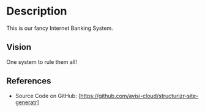 # Description

This is our fancy Internet Banking System.

## Vision

One system to rule them all!

## References

- Source Code on GitHub: [https://github.com/avisi-cloud/structurizr-site-generatr]
